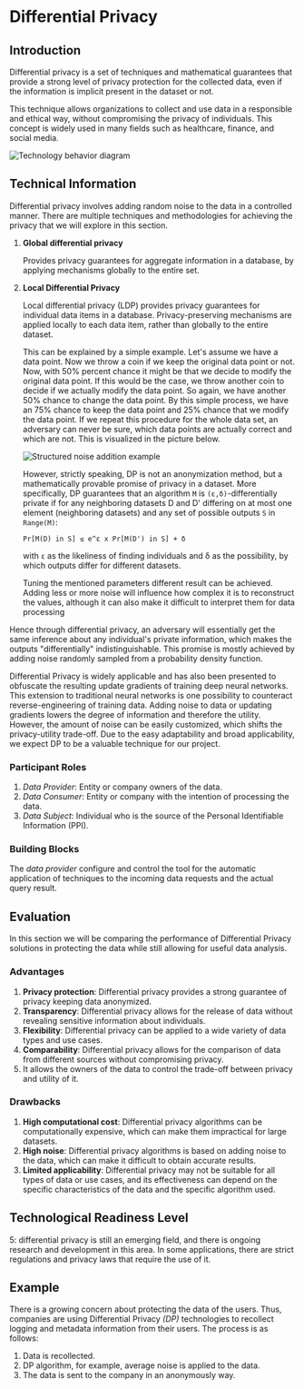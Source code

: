 # Differential Privacy

## Introduction
Differential privacy is a set of techniques and mathematical guarantees that provide a strong level of privacy protection for the collected data, even if the information is implicit present in the dataset or not.


This technique allows organizations to collect and use data in a responsible and ethical way, without compromising the privacy of individuals. This concept is widely used in many fields such as healthcare, finance, and social media.

![Technology behavior diagram](../md-content/images/dp/differential-privacy-diagram.png "Technology behavior diagram")

## Technical Information
Differential privacy involves adding random noise to the data in a controlled manner. There are multiple techniques and methodologies for achieving the privacy that we will explore in this section.

1. **Global differential privacy**

   Provides privacy guarantees for aggregate information in a database, by applying mechanisms globally to the entire set.
2. **Local Differential Privacy**

   Local differential privacy (LDP) provides privacy guarantees for individual data items in a database. Privacy-preserving mechanisms are applied locally to each data item, rather than globally to the entire dataset.

   This can be explained by a simple example. Let's assume we have a data point. Now we throw a coin if we keep the original data point or not. Now, with 50% percent chance it might be that we decide to modify the original data point. If this would be the case, we throw another coin to decide if we actually modify the data point. So again, we have another 50% chance to change the data point. By this simple process, we have an 75% chance to keep the data point and 25% chance that we modify the data point. If we repeat this procedure for the whole data set, an adversary can never be sure, which data points are actually correct and which are not. This is visualized in the picture below.

   ![Structured noise addition example](../md-content/images/dp/differential-privacy-example.png "Structured noise addition example")
 
   However, strictly speaking, DP is not an anonymization method, but a mathematically provable promise of privacy in a dataset. More specifically, DP guarantees that an algorithm `M` is `(ε,δ)`-differentially private if for any neighboring datasets D and D' differing on at most one element (neighboring datasets) and any set of possible outputs `S` in `Range(M)`:
   
    ```
    Pr[M(D) in S] ≤ e^ε x Pr[M(D') in S] + δ
    ```
    with `ε` as the likeliness of finding individuals and δ as the possibility, by which outputs differ for different datasets.

    Tuning the mentioned parameters different result can be achieved. Adding less or more noise will influence how complex it is to reconstruct the values, although it can also make it difficult to interpret them for data processing

Hence through differential privacy, an adversary will essentially get the same inference about any individual's private information, which makes the outputs "differentially" indistinguishable. This promise is mostly achieved by adding noise randomly sampled from a probability density function.

Differential Privacy is widely applicable and has also been presented to obfuscate the resulting update gradients of training deep neural networks. This extension to traditional neural networks is one possibility to counteract reverse-engineering of training data. Adding noise to data or updating gradients lowers the degree of information and therefore the utility. However, the amount of noise can be easily customized, which shifts the privacy-utility trade-off. Due to the easy adaptability and broad applicability, we expect DP to be a valuable technique for our project.


### Participant Roles
1. *Data Provider*: Entity or company owners of the data.
1. *Data Consumer*: Entity or company with the intention of processing the data.
1. *Data Subject*: Individual who is the source of the Personal Identifiable Information (PPI).

### Building Blocks
The *data provider* configure and control the tool for the automatic application of techniques to the incoming data requests and the actual query result. 


## Evaluation
In this section we will be comparing the performance of Differential Privacy solutions in protecting the data while still allowing for useful data analysis.

### Advantages
1.	**Privacy protection**: Differential privacy provides a strong guarantee of privacy keeping data anonymized.
2.	**Transparency**: Differential privacy allows for the release of data without revealing sensitive information about individuals.
3.	**Flexibility**: Differential privacy can be applied to a wide variety of data types and use cases.
4.	**Comparability**: Differential privacy allows for the comparison of data from different sources without compromising privacy.
5.	It allows the owners of the data to control the trade-off between privacy and utility of it.

### Drawbacks
1.	**High computational cost**: Differential privacy algorithms can be computationally expensive, which can make them impractical for large datasets.
2.	**High noise**: Differential privacy algorithms is based on adding noise to the data, which can make it difficult to obtain accurate results.
3.	**Limited applicability**: Differential privacy may not be suitable for all types of data or use cases, and its effectiveness can depend on the specific characteristics of the data and the specific algorithm used.

## Technological Readiness Level
5: differential privacy is still an emerging field, and there is ongoing research and development in this area. In some applications, there are strict regulations and privacy laws that require the use of it. 

## Example
There is a growing concern about protecting the data of the users. Thus, companies are using Differential Privacy *(DP)* technologies to recollect logging and metadata information from their users. The process is as follows:

1. Data is recollected.
2. DP algorithm, for example, average noise is applied to the data.
3. The data is sent to the company in an anonymously way. 
